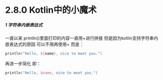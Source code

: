 # 2.8.0 Kotlin中的小魔术

##### 1 字符串内嵌表达式

一直以来 println()里面打印的内容一直用+进行拼接 但是因为kotlin支持字符串内嵌表达式的原因 可以不用再使用+ 而是：

```kotlin
println("Hello, ${name}, nice to meet you.")
```

再进一步简化 即：

```kotlin
println("Hello, $name, nice to meet you.")
```
